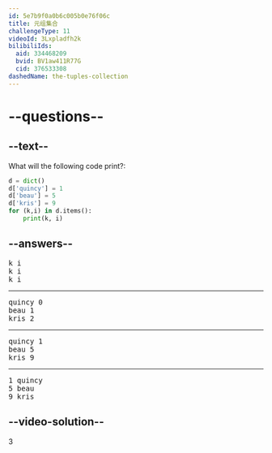 ```yaml
---
id: 5e7b9f0a0b6c005b0e76f06c
title: 元组集合
challengeType: 11
videoId: 3Lxpladfh2k
bilibiliIds:
  aid: 334468209
  bvid: BV1aw411R77G
  cid: 376533308
dashedName: the-tuples-collection
---
```


# --questions--

## --text--

What will the following code print?:

```python
d = dict()
d['quincy'] = 1
d['beau'] = 5
d['kris'] = 9
for (k,i) in d.items():
    print(k, i)
```

## --answers--

<pre>
k i
k i
k i
</pre>

---

<pre>
quincy 0
beau 1
kris 2
</pre>

---

<pre>
quincy 1
beau 5
kris 9
</pre>

---

<pre>
1 quincy
5 beau
9 kris
</pre>

## --video-solution--

3

